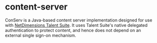content-server
==============

ConServ is a Java-based content server implementation designed for use with [NetDimensions Talent Suite](http://www.netdimensions.com/talent-suite/). It uses Talent Suite's native delegated authentication to protect content, and hence does not depend on an external single sign-on mechanism.
